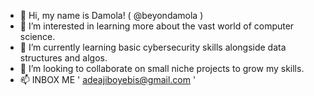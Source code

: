 - 👋 Hi, my name is Damola! ( @beyondamola )
- 👀 I’m interested in learning more about the vast world of computer science.
- 🌱 I’m currently learning basic cybersecurity skills alongside data structures and algos.
- 💞️ I’m looking to collaborate on small niche projects to grow my skills.
- 📫 INBOX ME ' adeajiboyebis@gmail.com '

<!---
beyondamola/beyondamola is a ✨ special ✨ repository because its `README.md` (this file) appears on your GitHub profile.
You can click the Preview link to take a look at your changes.
--->
